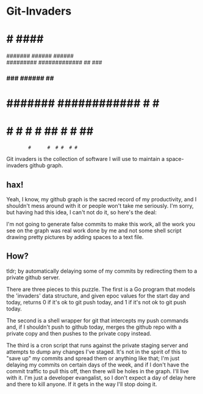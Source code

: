 Git-Invaders
============

   #   #      ####       ##    
  #######    ######    ######  
 ######### ############# ## ###
### ### ###### ## #############
# ####### ############  #  #  #
# #     # #  # ## #    # ## #  
            #      #  # #  # # 


Git invaders is the collection of software I will use to maintain a
space-invaders github graph. 

## hax!

Yeah, I know, my github graph is the sacred record of my productivity, and I
shouldn't mess around with it or people won't take me seriously. I'm sorry, but
having had this idea, I can't not do it, so here's the deal: 

I'm not going to generate false commits to make this work, all the work you see
on the graph was real work done by me and not some shell script drawing pretty
pictures by adding spaces to a text file. 

## How?

tldr; by automatically delaying some of my commits by redirecting them to a
private github server.

There are three pieces to this puzzle. The first is a Go program that models
the 'invaders' data structure, and given epoc values for the start day and
today, returns 0 if it's ok to git push today, and 1 if it's not ok to git push
today. 

The second is a shell wrapper for git that intercepts my push commands and, if
I shouldn't push to github today, merges the github repo with a private copy
and then pushes to the private copy instead. 

The third is a cron script that runs against the private staging server and
attempts to dump any changes I've staged. It's not in the spirit of this to
"save up" my commits and spread them or anything like that; I'm just delaying
my commits on certain days of the week, and if I don't have the commit traffic
to pull this off, then there will be holes in the graph. I'll live with it. I'm
just a developer evangalist, so I don't expect a day of delay here and there to
kill anyone. If it gets in the way I'll stop doing it. 
